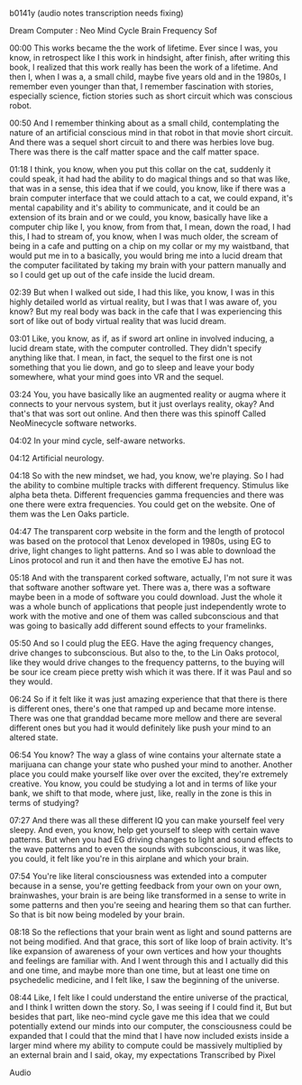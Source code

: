 b0141y
(audio notes transcription needs fixing) 

Dream Computer : Neo Mind Cycle Brain Frequency Sof

00:00
This works became the the work of lifetime. Ever since I was, you know, in retrospect like I this work in hindsight, after finish, after writing this book, I realized that this work really has been the work of a lifetime. And then I, when I was a, a small child, maybe five years old and in the 1980s, I remember even younger than that, I remember fascination with stories, especially science, fiction stories such as short circuit which was conscious robot.

00:50
And I remember thinking about as a small child, contemplating the nature of an artificial conscious mind in that robot in that movie short circuit. And there was a sequel short circuit to and there was herbies love bug. There was there is the calf matter space and the calf matter space.

01:18
I think, you know, when you put this collar on the cat, suddenly it could speak, it had had the ability to do magical things and so that was like, that was in a sense, this idea that if we could, you know, like if there was a brain computer interface that we could attach to a cat, we could expand, it's mental capability and it's ability to communicate, and it could be an extension of its brain and or we could, you know, basically have like a computer chip like I, you know, from from that, I mean, down the road, I had this, I had to stream of, you know, when I was much older, the scream of being in a cafe and putting on a chip on my collar or my my waistband, that would put me in to a basically, you would bring me into a lucid dream that the computer facilitated by taking my brain with your pattern manually and so I could get up out of the cafe inside the lucid dream.

02:39
But when I walked out side, I had this like, you know, I was in this highly detailed world as virtual reality, but I was that I was aware of, you know? But my real body was back in the cafe that I was experiencing this sort of like out of body virtual reality that was lucid dream.

03:01
Like, you know, as if, as if sword art online in involved inducing, a lucid dream state, with the computer controlled. They didn't specify anything like that. I mean, in fact, the sequel to the first one is not something that you lie down, and go to sleep and leave your body somewhere, what your mind goes into VR and the sequel.

03:24
You, you have basically like an augmented reality or augma where it connects to your nervous system, but it just overlays reality, okay? And that's that was sort out online. And then there was this spinoff Called NeoMinecycle software networks.

04:02
In your mind cycle, self-aware networks.

04:12
Artificial neurology.

04:18
So with the new mindset, we had, you know, we're playing. So I had the ability to combine multiple tracks with different frequency. Stimulus like alpha beta theta. Different frequencies gamma frequencies and there was one there were extra frequencies. You could get on the website. One of 
them was the Len Oaks particle.

04:47
The transparent corp website in the form and the length of protocol was based on the protocol that Lenox developed in 1980s, using EG to drive, light changes to light patterns. And so I was able to download the Linos protocol and run it and then have the emotive EJ has not.

05:18
And with the transparent corked software, actually, I'm not sure it was that software another software yet. There was a, there was a software maybe been in a mode of software you could download. Just the whole it was a whole bunch of applications that people just independently wrote to work with the motive and one of them was called subconscious and that was going to basically add different sound effects to your framelinks.

05:50
And so I could plug the EEG. Have the aging frequency changes, drive changes to subconscious. But also to the, to the Lin Oaks protocol, like they would drive changes to the frequency patterns, to the buying will be sour ice cream piece pretty wish which it was there. If it was Paul and so they would.

06:24
So if it felt like it was just amazing experience that that there is there is different ones, there's one that ramped up and became more intense. There was one that granddad became more mellow and there are several different ones but you had it would definitely like push your mind to an altered state.

06:54
You know? The way a glass of wine contains your alternate state a marijuana can change your state who pushed your mind to another. Another place you could make yourself like over over the excited, they're extremely creative. You know, you could be studying a lot and in terms of like your bank, we shift to that mode, where just, like, really in the zone is this in terms of studying?

07:27
And there was all these different IQ you can make yourself feel very sleepy. And even, you know, help get yourself to sleep with certain wave patterns. But when you had EG driving changes to light and sound effects to the wave patterns and to even the sounds with subconscious, it was like, you could, it felt like you're in this airplane and which your brain.

07:54
You're like literal consciousness was extended into a computer because in a sense, you're getting feedback from your own on your own, brainwashes, your brain is are being like transformed in a sense to write in some patterns and then you're seeing and hearing them so that can further. So that is bit now being modeled by your brain.

08:18
So the reflections that your brain went as light and sound patterns are not being modified. And that grace, this sort of like loop of brain activity. It's like expansion of awareness of your own vertices and how your thoughts and feelings are familiar with. And I went through this and I actually did this and one time, and maybe more than one time, but at least one time on psychedelic medicine, and I felt like, I saw the beginning of the universe.

08:44
Like, I felt like I could understand the entire universe of the practical, and I think I written down the story. So, I was seeing if I could find it, But but besides that part, like neo-mind cycle gave me this idea that we could potentially extend our minds into our computer, the consciousness could be expanded that I could that the mind that I have now included exists inside a larger mind where my ability to compute could be massively multiplied by an external brain and I said, okay, my expectations
Transcribed by Pixel


Audio
